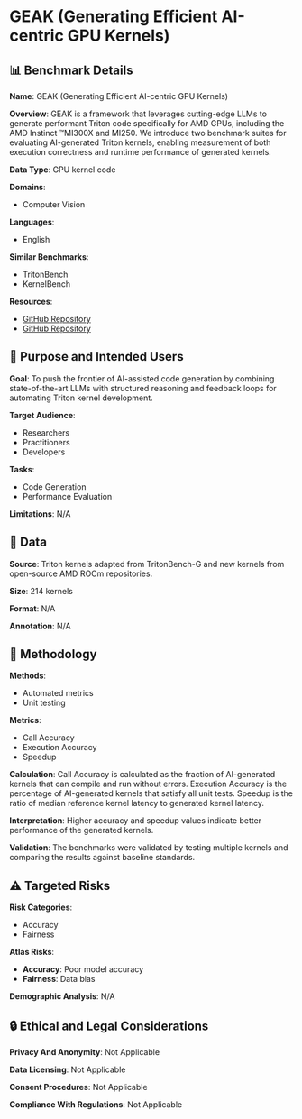 # GEAK (Generating Efficient AI-centric GPU Kernels)

## 📊 Benchmark Details

**Name**: GEAK (Generating Efficient AI-centric GPU Kernels)

**Overview**: GEAK is a framework that leverages cutting-edge LLMs to generate performant Triton code specifically for AMD GPUs, including the AMD Instinct ™MI300X and MI250. We introduce two benchmark suites for evaluating AI-generated Triton kernels, enabling measurement of both execution correctness and runtime performance of generated kernels.

**Data Type**: GPU kernel code

**Domains**:
- Computer Vision

**Languages**:
- English

**Similar Benchmarks**:
- TritonBench
- KernelBench

**Resources**:
- [GitHub Repository](https://github.com/user/repo1)
- [GitHub Repository](https://github.com/user/repo2)

## 🎯 Purpose and Intended Users

**Goal**: To push the frontier of AI-assisted code generation by combining state-of-the-art LLMs with structured reasoning and feedback loops for automating Triton kernel development.

**Target Audience**:
- Researchers
- Practitioners
- Developers

**Tasks**:
- Code Generation
- Performance Evaluation

**Limitations**: N/A

## 💾 Data

**Source**: Triton kernels adapted from TritonBench-G and new kernels from open-source AMD ROCm repositories.

**Size**: 214 kernels

**Format**: N/A

**Annotation**: N/A

## 🔬 Methodology

**Methods**:
- Automated metrics
- Unit testing

**Metrics**:
- Call Accuracy
- Execution Accuracy
- Speedup

**Calculation**: Call Accuracy is calculated as the fraction of AI-generated kernels that can compile and run without errors. Execution Accuracy is the percentage of AI-generated kernels that satisfy all unit tests. Speedup is the ratio of median reference kernel latency to generated kernel latency.

**Interpretation**: Higher accuracy and speedup values indicate better performance of the generated kernels.

**Validation**: The benchmarks were validated by testing multiple kernels and comparing the results against baseline standards.

## ⚠️ Targeted Risks

**Risk Categories**:
- Accuracy
- Fairness

**Atlas Risks**:
- **Accuracy**: Poor model accuracy
- **Fairness**: Data bias

**Demographic Analysis**: N/A

## 🔒 Ethical and Legal Considerations

**Privacy And Anonymity**: Not Applicable

**Data Licensing**: Not Applicable

**Consent Procedures**: Not Applicable

**Compliance With Regulations**: Not Applicable
